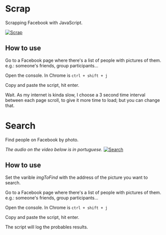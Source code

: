 
# Scrap

Scrapping Facebook with JavaScript.

[![Scrap](http://img.youtube.com/vi/xIlrF2RF_UY/0.jpg)](http://www.youtube.com/watch?v=xIlrF2RF_UY)

## How to use

Go to a Facebook page where there's a list of people with pictures of them. e.g.: someone's friends, group participants...

Open the console. In Chrome is ```ctrl + shift + j```

Copy and paste the script, hit enter.

Wait. As my internet is kinda slow, I choose a 3 second time interval between each page scroll, to give it more time to load; but you can change that.

# Search

Find people on Facebook by photo.

*The audio on the video below is in portuguese.*
[![Search](http://img.youtube.com/vi/VTQhubR5qk0/0.jpg)](http://www.youtube.com/watch?v=VTQhubR5qk0)

## How to use

Set the varible *imgToFind* with the address of the picture you want to search.

Go to a Facebook page where there's a list of people with pictures of them. e.g.: someone's friends, group participants...

Open the console. In Chrome is ```ctrl + shift + j```

Copy and paste the script, hit enter.

The script will log the probables results.
